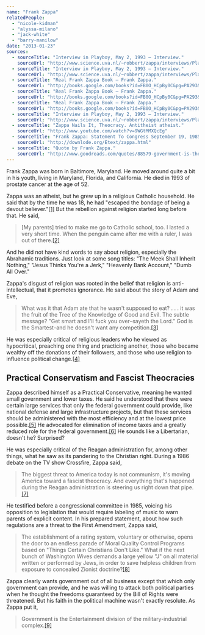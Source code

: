 ```yaml
---
name: "Frank Zappa"
relatedPeople:
  - "nicole-kidman"
  - "alyssa-milano"
  - "jack-white"
  - "barry-manilow"
date: "2013-01-23"
sources:
  - sourceTitle: "Interview in Playboy, May 2, 1993 – Interview."
    sourceUrl: "http://www.science.uva.nl/~robbert/zappa/interviews/Playboy/Interview.html"
  - sourceTitle: "Interview in Playboy, May 2, 1993 – Interview."
    sourceUrl: "http://www.science.uva.nl/~robbert/zappa/interviews/Playboy/Interview.html"
  - sourceTitle: "Real Frank Zappa Book – Frank Zappa."
    sourceUrl: "http://books.google.com/books?id=FB0O_HCpBy0C&pg=PA293&dq=frank+zappa+church+and+state&hl=en&sa=X&ei=jGf7UNHxCOaziQLztoCIAg&ved=0CC0Q6AEwAA#v=onepage&q=frank%20zappa%20church%20and%20state&f=false"
  - sourceTitle: "Real Frank Zappa Book – Frank Zappa."
    sourceUrl: "http://books.google.com/books?id=FB0O_HCpBy0C&pg=PA293&dq=frank+zappa+church+and+state&hl=en&sa=X&ei=jGf7UNHxCOaziQLztoCIAg&ved=0CC0Q6AEwAA#v=onepage&q=frank%20zappa%20church%20and%20state&f=false"
  - sourceTitle: "Real Frank Zappa Book – Frank Zappa."
    sourceUrl: "http://books.google.com/books?id=FB0O_HCpBy0C&pg=PA293&dq=frank+zappa+church+and+state&hl=en&sa=X&ei=jGf7UNHxCOaziQLztoCIAg&ved=0CC0Q6AEwAA#v=onepage&q=frank%20zappa%20church%20and%20state&f=false"
  - sourceTitle: "Interview in Playboy, May 2, 1993 – Interview."
    sourceUrl: "http://www.science.uva.nl/~robbert/zappa/interviews/Playboy/Interview.html"
  - sourceTitle: "Zappa Nails It, Theocracy. Antitheist atheist."
    sourceUrl: "http://www.youtube.com/watch?v=9WGtMMXQcEg"
  - sourceTitle: "Frank Zappa: Statement To Congress September 19, 1985."
    sourceUrl: "http://downlode.org/Etext/zappa.html"
  - sourceTitle: "Quote by Frank Zappa."
    sourceUrl: "http://www.goodreads.com/quotes/88579-government-is-the-entertainment-division-of-the-military-industrial-complex?auto_login_attempted=true"
---
```


Frank Zappa was born in Baltimore, Maryland. He moved around quite a bit in his youth, living in Maryland, Florida, and California. He died in 1993 of prostate cancer at the age of 52.

Zappa was an atheist, but he grew up in a religious Catholic household. He said that by the time he was 18, he had "escaped the bondage of being a devout believer."<a class="source-citation" href="http://www.science.uva.nl/~robbert/zappa/interviews/Playboy/Interview.html" title="Interview in Playboy, May 2, 1993 – Interview.">[1]</a> But the rebellion against religion started long before that. He said,

>[My parents] tried to make me go to Catholic school, too. I lasted a very short time. When the penguin came after me with a ruler, I was out of there.<a class="source-citation" href="http://www.science.uva.nl/~robbert/zappa/interviews/Playboy/Interview.html" title="Interview in Playboy, May 2, 1993 – Interview.">[2]</a>

And he did not have kind words to say about religion, especially the Abrahamic traditions. Just look at some song titles: "The Meek Shall Inherit Nothing," "Jesus Thinks You're a Jerk," "Heavenly Bank Account," "Dumb All Over."

Zappa's disgust of religion was rooted in the belief that religion is anti-intellectual, that it promotes ignorance. He said about the story of Adam and Eve,

>What was it that Adam ate that he wasn't supposed to eat? . . . it was the fruit of the Tree of the Knowledge of Good and Evil. The subtle message? "Get smart and I'll fuck you over–sayeth the Lord." God is the Smartest–and he doesn't want any competition.<a class="source-citation" href="http://books.google.com/books?id=FB0O_HCpBy0C&pg=PA293&dq=frank+zappa+church+and+state&hl=en&sa=X&ei=jGf7UNHxCOaziQLztoCIAg&ved=0CC0Q6AEwAA#v=onepage&q=frank%20zappa%20church%20and%20state&f=false" title="Real Frank Zappa Book – Frank Zappa.">[3]</a>

He was especially critical of religious leaders who he viewed as hypocritical, preaching one thing and practicing another, those who became wealthy off the donations of their followers, and those who use religion to influence political change.<a class="source-citation" href="http://books.google.com/books?id=FB0O_HCpBy0C&pg=PA293&dq=frank+zappa+church+and+state&hl=en&sa=X&ei=jGf7UNHxCOaziQLztoCIAg&ved=0CC0Q6AEwAA#v=onepage&q=frank%20zappa%20church%20and%20state&f=false" title="Real Frank Zappa Book – Frank Zappa.">[4]</a>

## Practical Conservatism and Fascist Theocracies

Zappa described himself as a Practical Conservative, meaning he wanted small government and lower taxes. He said he understood that there were certain large services that only the federal government could provide, like national defense and large infrastructure projects, but that these services should be administered with the most efficiency and at the lowest price possible.<a class="source-citation" href="http://books.google.com/books?id=FB0O_HCpBy0C&pg=PA293&dq=frank+zappa+church+and+state&hl=en&sa=X&ei=jGf7UNHxCOaziQLztoCIAg&ved=0CC0Q6AEwAA#v=onepage&q=frank%20zappa%20church%20and%20state&f=false" title="Real Frank Zappa Book – Frank Zappa.">[5]</a> He advocated for elimination of income taxes and a greatly reduced role for the federal government.<a class="source-citation" href="http://www.science.uva.nl/~robbert/zappa/interviews/Playboy/Interview.html" title="Interview in Playboy, May 2, 1993 – Interview.">[6]</a> He sounds like a Libertarian, doesn't he? Surprised?

He was especially critical of the Reagan administration for, among other things, what he saw as its pandering to the Christian right. During a 1986 debate on the TV show Crossfire, Zappa said,

>The biggest threat to America today is not communism, it's moving America toward a fascist theocracy. And everything that's happened during the Reagan administration is steering us right down that pipe.<a class="source-citation" href="http://www.youtube.com/watch?v=9WGtMMXQcEg" title="Zappa Nails It, Theocracy. Antitheist atheist.">[7]</a>

He testified before a congressional committee in 1985, voicing his opposition to legislation that would require labeling of music to warn parents of explicit content. In his prepared statement, about how such regulations are a threat to the First Amendment, Zappa said,

>The establishment of a rating system, voluntary or otherwise, opens the door to an endless parade of Moral Quality Control Programs based on "Things Certain Christians Don't Like." What if the next bunch of Washington Wives demands a large yellow "J" on all material written or performed by Jews, in order to save helpless children from exposure to concealed Zionist doctrine?<a class="source-citation" href="http://downlode.org/Etext/zappa.html" title="Frank Zappa: Statement To Congress September 19, 1985.">[8]</a>

Zappa clearly wants government out of all business except that which only government can provide, and he was willing to attack both political parties when he thought the freedoms guaranteed by the Bill of Rights were threatened. But his faith in the political machine wasn't exactly resolute. As Zappa put it,

>Government is the Entertainment division of the military-industrial complex.<a class="source-citation" href="http://www.goodreads.com/quotes/88579-government-is-the-entertainment-division-of-the-military-industrial-complex?auto_login_attempted=true" title="Quote by Frank Zappa.">[9]</a>